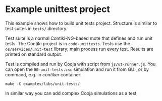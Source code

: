 # Example unittest project
This example shows how to build unit tests project. Structure is similar to
test suites in `tests/` directory.

Test suite is a normal Contiki-NG-based mote that defines and run unit tests.
The Contiki project is in `code-unittests`. Tests use the `os/services/unit-test`
library; main process run every test. Results are printed on standard output.

Test is compiled and run by Cooja with script from `js/ut-runner.js`.
You can open the `00-unit-tests.csc` simulation and run it from GUI, or by
command, e.g. in _contiker_ container:

    make -C examples/libs/unit-tests/

In similar way you can add complex Cooja simulations as a test.
